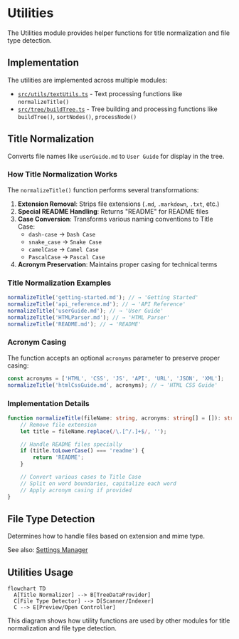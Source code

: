 # Utilities

The Utilities module provides helper functions for title normalization and file type detection.

## Implementation

The utilities are implemented across multiple modules:

- [`src/utils/textUtils.ts`](../../src/utils/textUtils.ts) - Text processing functions like `normalizeTitle()`
- [`src/tree/buildTree.ts`](../../src/tree/buildTree.ts) - Tree building and processing functions like `buildTree()`, `sortNodes()`, `processNode()`

## Title Normalization

Converts file names like `userGuide.md` to `User Guide` for display in the tree.

### How Title Normalization Works

The `normalizeTitle()` function performs several transformations:

1. **Extension Removal**: Strips file extensions (`.md`, `.markdown`, `.txt`, etc.)
2. **Special README Handling**: Returns "README" for README files
3. **Case Conversion**: Transforms various naming conventions to Title Case:
    - `dash-case` → `Dash Case`
    - `snake_case` → `Snake Case`
    - `camelCase` → `Camel Case`
    - `PascalCase` → `Pascal Case`
4. **Acronym Preservation**: Maintains proper casing for technical terms

### Title Normalization Examples

```typescript
normalizeTitle('getting-started.md'); // → 'Getting Started'
normalizeTitle('api_reference.md'); // → 'API Reference'
normalizeTitle('userGuide.md'); // → 'User Guide'
normalizeTitle('HTMLParser.md'); // → 'HTML Parser'
normalizeTitle('README.md'); // → 'README'
```

### Acronym Casing

The function accepts an optional `acronyms` parameter to preserve proper casing:

```typescript
const acronyms = ['HTML', 'CSS', 'JS', 'API', 'URL', 'JSON', 'XML'];
normalizeTitle('htmlCssGuide.md', acronyms); // → 'HTML CSS Guide'
```

### Implementation Details

```typescript
function normalizeTitle(fileName: string, acronyms: string[] = []): string {
	// Remove file extension
	let title = fileName.replace(/\.[^/.]+$/, '');

	// Handle README files specially
	if (title.toLowerCase() === 'readme') {
		return 'README';
	}

	// Convert various cases to Title Case
	// Split on word boundaries, capitalize each word
	// Apply acronym casing if provided
}
```

## File Type Detection

Determines how to handle files based on extension and mime type.

See also: [Settings Manager](./settings.md)

## Utilities Usage

```mermaid
flowchart TD
  A[Title Normalizer] --> B[TreeDataProvider]
  C[File Type Detector] --> D[Scanner/Indexer]
  C --> E[Preview/Open Controller]
```

This diagram shows how utility functions are used by other modules for title normalization and file type detection.
